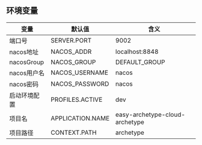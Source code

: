 
## 环境变量

| 变量 | 默认值 | 含义 |
| ---- | ---- | ---- |
| 端口号 | SERVER.PORT | 9002
|nacos地址|NACOS_ADDR| localhost:8848
|nacosGroup|NACOS_GROUP|DEFAULT_GROUP
|nacos用户名|NACOS_USERNAME|nacos
|nacos密码|NACOS_PASSWORD|nacos
|启动环境配置|PROFILES.ACTIVE|dev
|项目名|APPLICATION.NAME|easy-archetype-cloud-archetype
|项目路径|CONTEXT.PATH|archetype

